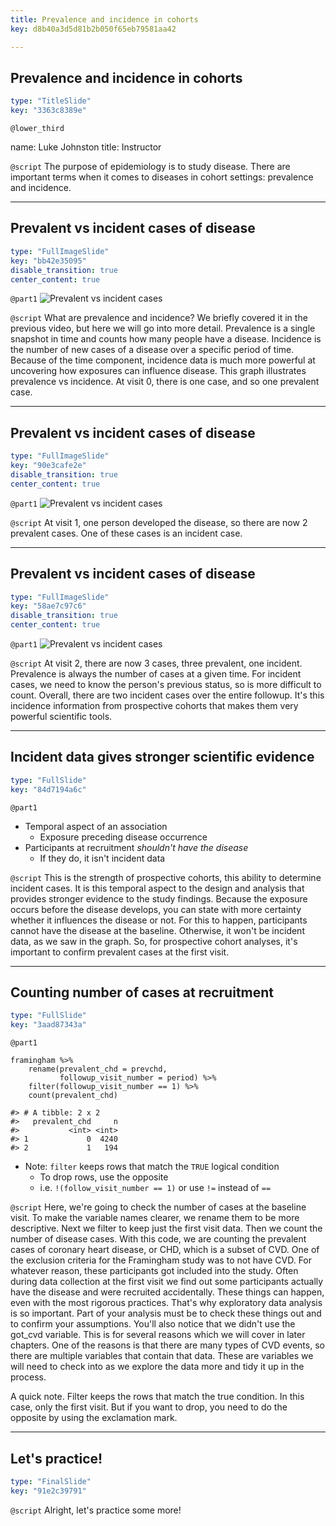 ```yaml
---
title: Prevalence and incidence in cohorts
key: d8b40a3d5d81b2b050f65eb79581aa42

---
```

## Prevalence and incidence in cohorts

```yaml
type: "TitleSlide"
key: "3363c8389e"
```

`@lower_third`

name: Luke Johnston
title: Instructor


`@script`
The purpose of epidemiology is to study disease. There are important terms when it comes to diseases in cohort settings: prevalence and incidence.


---
## Prevalent vs incident cases of disease

```yaml
type: "FullImageSlide"
key: "bb42e35095"
disable_transition: true
center_content: true
```

`@part1`
![Prevalent vs incident cases](http://s3.amazonaws.com/assets.datacamp.com/production/repositories/2079/datasets/74be855c220692258b5b4b1eb6f1fb8d04a879a9/plot-prevalence-incidence-0.png)


`@script`
What are prevalence and incidence? We briefly covered it in the previous video, but here we will go into more detail. Prevalence is a single snapshot in time and counts how many people have a disease. Incidence is the number of new cases of a disease over a specific period of time. Because of the time component, incidence data is much more powerful at uncovering how exposures can influence disease. This graph illustrates prevalence vs incidence. At visit 0, there is one case, and so one prevalent case.


---
## Prevalent vs incident cases of disease

```yaml
type: "FullImageSlide"
key: "90e3cafe2e"
disable_transition: true
center_content: true
```

`@part1`
![Prevalent vs incident cases](http://s3.amazonaws.com/assets.datacamp.com/production/repositories/2079/datasets/12c5da3fabf7776d043cfd9a2fb588c984a1c815/plot-prevalence-incidence-1.png)


`@script`
At visit 1, one person developed the disease, so there are now 2 prevalent cases. One of these cases is an incident case.


---
## Prevalent vs incident cases of disease

```yaml
type: "FullImageSlide"
key: "58ae7c97c6"
disable_transition: true
center_content: true
```

`@part1`
![Prevalent vs incident cases](http://s3.amazonaws.com/assets.datacamp.com/production/repositories/2079/datasets/428031dd7120e314d1e994b36b0147b523debb5a/plot-prevalence-incidence-2.png)


`@script`
At visit 2, there are now 3 cases, three prevalent, one incident. Prevalence is always the number of cases at a given time. For incident cases, we need to know the person's previous status, so is more difficult to count. Overall, there are two incident cases over the entire followup. It's this incidence information from prospective cohorts that makes them very powerful scientific tools.


---
## Incident data gives stronger scientific evidence

```yaml
type: "FullSlide"
key: "84d7194a6c"
```

`@part1`
- Temporal aspect of an association
    - Exposure preceding disease occurrence
- Participants at recruitment *shouldn't have the disease*
    - If they do, it isn't incident data


`@script`
This is the strength of prospective cohorts, this ability to determine incident cases. It is this temporal aspect to the design and analysis that provides stronger evidence to the study findings. Because the exposure occurs before the disease develops, you can state with more certainty whether it influences the disease or not. For this to happen, participants cannot have the disease at the baseline. Otherwise, it won't be incident data, as we saw in the graph. So, for prospective cohort analyses, it's important to confirm prevalent cases at the first visit.


---
## Counting number of cases at recruitment

```yaml
type: "FullSlide"
key: "3aad87343a"
```

`@part1`
```{r}
framingham %>% 
    rename(prevalent_chd = prevchd,
           followup_visit_number = period) %>% 
    filter(followup_visit_number == 1) %>% 
    count(prevalent_chd)

#> # A tibble: 2 x 2
#>   prevalent_chd     n
#>           <int> <int>
#> 1             0  4240
#> 2             1   194
```

- Note: `filter` keeps rows that match the `TRUE` logical condition
    - To drop rows, use the opposite
    - i.e. `!(follow_visit_number == 1)` or use `!=` instead of `==`


`@script`
Here, we're going to check the number of cases at the baseline visit. To make the variable names clearer, we rename them to be more descriptive. Next we filter to keep just the first visit data. Then we count the number of disease cases. With this code, we are counting the prevalent cases of coronary heart disease, or CHD, which is a subset of CVD. One of the exclusion criteria for the Framingham study was to not have CVD. For whatever reason, these participants got included into the study. Often during data collection at the first visit we find out some participants actually have the disease and were recruited accidentally. These things can happen, even with the most rigorous practices. That's why exploratory data analysis is so important. Part of your analysis must be to check these things out and to confirm your assumptions. You'll also notice that we didn't use the got_cvd variable. This is for several reasons which we will cover in later chapters. One of the reasons is that there are many types of CVD events, so there are multiple variables that contain that data. These are variables we will need to check into as we explore the data more and tidy it up in the process.

A quick note. Filter keeps the rows that match the true condition. In this case, only the first visit. But if you want to drop, you need to do the opposite by using the exclamation mark.


---
## Let's practice!

```yaml
type: "FinalSlide"
key: "91e2c39791"
```

`@script`
Alright, let's practice some more!

